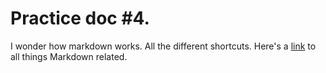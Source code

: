 # Practice doc #4.

I wonder how markdown works.  All the different shortcuts.
Here's a [link](https://github.com/adam-p/markdown-here/wiki/Markdown-Cheatsheet) to all things Markdown related.
